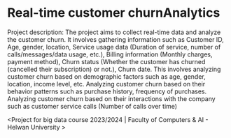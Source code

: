 # Real-time customer churnAnalytics
Project description:
The project aims to collect real-time data and analyze the customer churn. It
involves gathering information such as Customer ID, Age, gender, location, Service
usage data (Duration of service, number of calls/messages/data usage, etc.), Billing
information (Monthly charges, payment method), Churn status (Whether the
customer has churned (cancelled their subscription) or not.), Churn date. This
involves analyzing customer churn based on demographic factors such as age,
gender, location, income level, etc. Analyzing customer churn based on their
behavior patterns such as purchase history, frequency of purchases. Analyzing
customer churn based on their interactions with the company such as customer
service calls (Number of calls over time)

<Project for big data course 2023/2024 | Faculty of Computers & AI - Helwan University >
